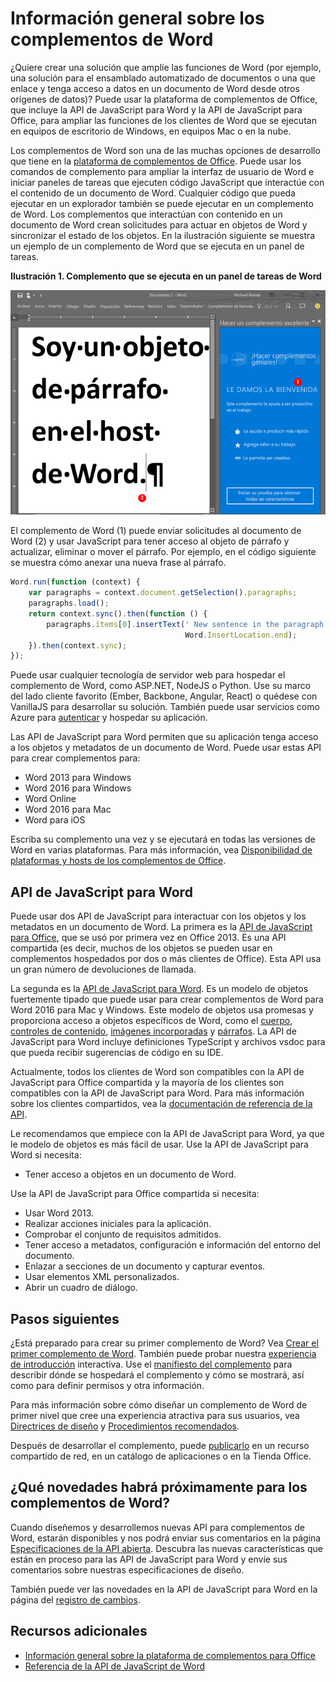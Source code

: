 
# Información general sobre los complementos de Word

¿Quiere crear una solución que amplíe las funciones de Word (por ejemplo, una solución para el ensamblado automatizado de documentos o una que enlace y tenga acceso a datos en un documento de Word desde otros orígenes de datos)? Puede usar la plataforma de complementos de Office, que incluye la API de JavaScript para Word y la API de JavaScript para Office, para ampliar las funciones de los clientes de Word que se ejecutan en equipos de escritorio de Windows, en equipos Mac o en la nube.

Los complementos de Word son una de las muchas opciones de desarrollo que tiene en la [plataforma de complementos de Office](../overview/office-add-ins.md). Puede usar los comandos de complemento para ampliar la interfaz de usuario de Word e iniciar paneles de tareas que ejecuten código JavaScript que interactúe con el contenido de un documento de Word. Cualquier código que pueda ejecutar en un explorador también se puede ejecutar en un complemento de Word. Los complementos que interactúan con contenido en un documento de Word crean solicitudes para actuar en objetos de Word y sincronizar el estado de los objetos. En la ilustración siguiente se muestra un ejemplo de un complemento de Word que se ejecuta en un panel de tareas.

**Ilustración 1. Complemento que se ejecuta en un panel de tareas de Word**

![Complemento que se ejecuta en un panel de tareas de Word](../../images/WordAddinShowHostClient.png)

El complemento de Word (1) puede enviar solicitudes al documento de Word (2) y usar JavaScript para tener acceso al objeto de párrafo y actualizar, eliminar o mover el párrafo. Por ejemplo, en el código siguiente se muestra cómo anexar una nueva frase al párrafo.

```js
Word.run(function (context) {
    var paragraphs = context.document.getSelection().paragraphs;
    paragraphs.load();
    return context.sync().then(function () {
        paragraphs.items[0].insertText(' New sentence in the paragraph.',
                                       Word.InsertLocation.end);
    }).then(context.sync);
});

```

Puede usar cualquier tecnología de servidor web para hospedar el complemento de Word, como ASP.NET, NodeJS o Python. Use su marco del lado cliente favorito (Ember, Backbone, Angular, React) o quédese con VanillaJS para desarrollar su solución. También puede usar servicios como Azure para [autenticar](../develop/use-the-oauth-authorization-framework-in-an-office-add-in.md) y hospedar su aplicación.

Las API de JavaScript para Word permiten que su aplicación tenga acceso a los objetos y metadatos de un documento de Word. Puede usar estas API para crear complementos para:

* Word 2013 para Windows
* Word 2016 para Windows
* Word Online
* Word 2016 para Mac
* Word para iOS

Escriba su complemento una vez y se ejecutará en todas las versiones de Word en varias plataformas. Para más información, vea [Disponibilidad de plataformas y hosts de los complementos de Office](https://dev.office.com/add-in-availability).

## API de JavaScript para Word

Puede usar dos API de JavaScript para interactuar con los objetos y los metadatos en un documento de Word. La primera es la [API de JavaScript para Office](https://dev.office.com/reference/add-ins/javascript-api-for-office?product=word), que se usó por primera vez en Office 2013. Es una API compartida (es decir, muchos de los objetos se pueden usar en complementos hospedados por dos o más clientes de Office). Esta API usa un gran número de devoluciones de llamada. 

La segunda es la [API de JavaScript para Word](../../reference/word/word-add-ins-reference-overview.md). Es un modelo de objetos fuertemente tipado que puede usar para crear complementos de Word para Word 2016 para Mac y Windows. Este modelo de objetos usa promesas y proporciona acceso a objetos específicos de Word, como el [cuerpo](../../reference/word/body.md), [controles de contenido](../../reference/word/contentcontrol.md), [imágenes incorporadas](../../reference/word/inlinepicture.md) y [párrafos](../../reference/word/paragraph.md). La API de JavaScript para Word incluye definiciones TypeScript y archivos vsdoc para que pueda recibir sugerencias de código en su IDE.

Actualmente, todos los clientes de Word son compatibles con la API de JavaScript para Office compartida y la mayoría de los clientes son compatibles con la API de JavaScript para Word. Para más información sobre los clientes compartidos, vea la [documentación de referencia de la API](https://dev.office.com/reference/add-ins/javascript-api-for-office?product=word).

Le recomendamos que empiece con la API de JavaScript para Word, ya que le modelo de objetos es más fácil de usar. Use la API de JavaScript para Word si necesita:

* Tener acceso a objetos en un documento de Word.

Use la API de JavaScript para Office compartida si necesita:

* Usar Word 2013.
* Realizar acciones iniciales para la aplicación.
* Comprobar el conjunto de requisitos admitidos.
* Tener acceso a metadatos, configuración e información del entorno del documento.
* Enlazar a secciones de un documento y capturar eventos.
* Usar elementos XML personalizados.
* Abrir un cuadro de diálogo.

## Pasos siguientes

¿Está preparado para crear su primer complemento de Word? Vea [Crear el primer complemento de Word](word-add-ins.md). También puede probar nuestra [experiencia de introducción](http://dev.office.com/getting-started/addins?product=Word) interactiva. Use el [manifiesto del complemento](../overview/add-in-manifests.md) para describir dónde se hospedará el complemento y cómo se mostrará, así como para definir permisos y otra información.

Para más información sobre cómo diseñar un complemento de Word de primer nivel que cree una experiencia atractiva para sus usuarios, vea [Directrices de diseño](../design/add-in-design.md) y [Procedimientos recomendados](../design/add-in-development-best-practices.md).

Después de desarrollar el complemento, puede [publicarlo](../publish/publish.md) en un recurso compartido de red, en un catálogo de aplicaciones o en la Tienda Office.

## ¿Qué novedades habrá próximamente para los complementos de Word?

Cuando diseñemos y desarrollemos nuevas API para complementos de Word, estarán disponibles y nos podrá enviar sus comentarios en la página [Especificaciones de la API abierta](../../reference/openspec.md). Descubra las nuevas características que están en proceso para las API de JavaScript para Word y envíe sus comentarios sobre nuestras especificaciones de diseño.

También puede ver las novedades en la API de JavaScript para Word en la página del [registro de cambios](http://dev.office.com/changelog).

## Recursos adicionales

* [Información general sobre la plataforma de complementos para Office](../overview/office-add-ins.md)
* [Referencia de la API de JavaScript de Word](../../reference/word/word-add-ins-reference-overview.md)

